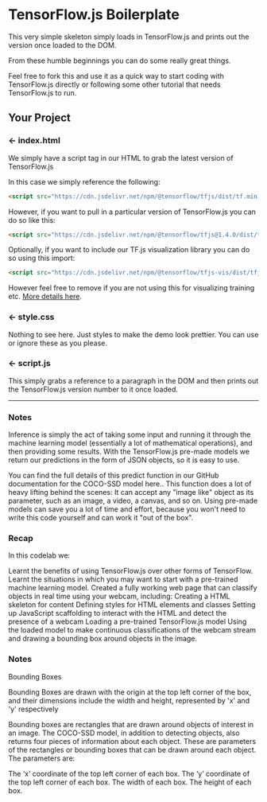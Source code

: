 TensorFlow.js Boilerplate
=================

This very simple skeleton simply loads in TensorFlow.js and prints out the version once loaded to the DOM.

From these humble beginnings you can do some really great things. 

Feel free to fork this and use it as a quick way to start coding with TensorFlow.js directly or following some other tutorial that needs TensorFlow.js to run.


Your Project
------------

### ← index.html

We simply have a script tag in our HTML to grab the latest version of TensorFlow.js

In this case we simply reference the following:

```HTML
<script src="https://cdn.jsdelivr.net/npm/@tensorflow/tfjs/dist/tf.min.js" type="text/javascript"></script>
```

However, if you want to pull in a particular version of TensorFlow.js you can do so like this:

```HTML
<script src="https://cdn.jsdelivr.net/npm/@tensorflow/tfjs@1.4.0/dist/tf.min.js" type="text/javascript"></script>
```

Optionally, if you want to include our TF.js visualization library you can do so using this import:

```HTML
<script src="https://cdn.jsdelivr.net/npm/@tensorflow/tfjs-vis/dist/tfjs-vis.umd.min.js" type="text/javascript"></script>
```
However feel free to remove if you are not using this for visualizing training etc. [More details here](https://github.com/tensorflow/tfjs/tree/master/tfjs-vis).

### ← style.css

Nothing to see here. Just styles to make the demo look prettier. You can use or ignore these as you please.

### ← script.js

This simply grabs a reference to a paragraph in the DOM and then prints out the TensorFlow.js version number to it once loaded.


-------------------


### Notes

Inference is simply the act of taking some input and running it through the machine learning model 
(essentially a lot of mathematical operations), and then providing some results. With the TensorFlow.js
pre-made models we return our predictions in the form of JSON objects, so it is easy to use.

You can find the full details of this predict function in our GitHub documentation for the COCO-SSD model here..
This function does a lot of heavy lifting behind the scenes: 
It can accept any "image like" object as its parameter, such as an image, a video, a canvas, and so on.
Using pre-made models can save you a lot of time and effort, because you won't need to write this code yourself and can work it "out of the box".

### Recap


In this codelab we:

Learnt the benefits of using TensorFlow.js over other forms of TensorFlow.
Learnt the situations in which you may want to start with a pre-trained machine learning model.
Created a fully working web page that can classify objects in real time using your webcam, including:
Creating a HTML skeleton for content
Defining styles for HTML elements and classes
Setting up JavaScript scaffolding to interact with the HTML and detect the presence of a webcam
Loading a pre-trained TensorFlow.js model
Using the loaded model to make continuous classifications of the webcam stream and drawing a bounding box around objects in the image.


### Notes


Bounding Boxes

Bounding Boxes are drawn with the origin at the top left corner of the box, and their dimensions include the width and height, represented by 'x' and 'y' respectively 

Bounding boxes are rectangles that are drawn around objects of interest in an image. The COCO-SSD model, in addition to detecting objects, also returns four pieces of information about each object. These are parameters of the rectangles or bounding boxes that can be drawn around each object. The parameters are:

The ‘x’ coordinate of the top left corner of each box.
The ‘y’ coordinate of the top left corner of each box.
The width of each box.
The height of each box.